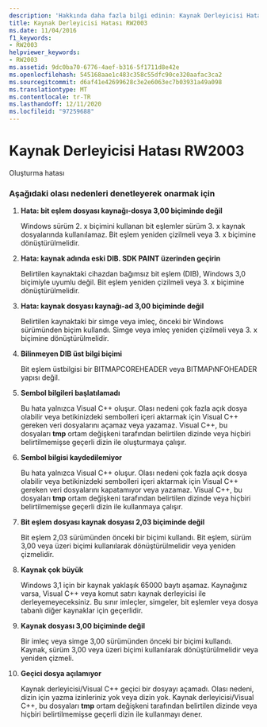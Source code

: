 ```yaml
---
description: 'Hakkında daha fazla bilgi edinin: Kaynak Derleyicisi Hatası RW2003'
title: Kaynak Derleyicisi Hatası RW2003
ms.date: 11/04/2016
f1_keywords:
- RW2003
helpviewer_keywords:
- RW2003
ms.assetid: 9dc0ba70-6776-4aef-b316-5f1711d8e42e
ms.openlocfilehash: 545168aae1c483c358c55dfc90ce320aafac3ca2
ms.sourcegitcommit: d6af41e42699628c3e2e6063ec7b03931a49a098
ms.translationtype: MT
ms.contentlocale: tr-TR
ms.lasthandoff: 12/11/2020
ms.locfileid: "97259688"
---
```

# <a name="resource-compiler-error-rw2003"></a>Kaynak Derleyicisi Hatası RW2003

Oluşturma hatası

### <a name="to-fix-by-checking-the-following-possible-causes"></a>Aşağıdaki olası nedenleri denetleyerek onarmak için

1. **Hata: bit eşlem dosyası kaynağı-dosya 3,00 biçiminde değil**

   Windows sürüm 2. x biçimini kullanan bit eşlemler sürüm 3. x kaynak dosyalarında kullanılamaz. Bit eşlem yeniden çizilmeli veya 3. x biçimine dönüştürülmelidir.

1. **Hata: kaynak adında eski DIB. SDK PAINT üzerinden geçirin**

   Belirtilen kaynaktaki cihazdan bağımsız bit eşlem (DIB), Windows 3,0 biçimiyle uyumlu değil. Bit eşlem yeniden çizilmeli veya 3. x biçimine dönüştürülmelidir.

1. **Hata: kaynak dosyası kaynağı-ad 3,00 biçiminde değil**

   Belirtilen kaynaktaki bir simge veya imleç, önceki bir Windows sürümünden biçim kullandı. Simge veya imleç yeniden çizilmeli veya 3. x biçimine dönüştürülmelidir.

1. **Bilinmeyen DIB üst bilgi biçimi**

   Bit eşlem üstbilgisi bir BITMAPCOREHEADER veya BITMAPıNFOHEADER yapısı değil.

1. **Sembol bilgileri başlatılamadı**

   Bu hata yalnızca Visual C++ oluşur. Olası nedeni çok fazla açık dosya olabilir veya betikinizdeki sembolleri içeri aktarmak için Visual C++ gereken veri dosyalarını açamaz veya yazamaz. Visual C++, bu dosyaları **tmp** ortam değişkeni tarafından belirtilen dizinde veya hiçbiri belirtilmemişse geçerli dizin ile oluşturmaya çalışır.

1. **Sembol bilgisi kaydedilemiyor**

   Bu hata yalnızca Visual C++ oluşur. Olası nedeni çok fazla açık dosya olabilir veya betikinizdeki sembolleri içeri aktarmak için Visual C++ gereken veri dosyalarını kapatamıyor veya yazamaz. Visual C++, bu dosyaları **tmp** ortam değişkeni tarafından belirtilen dizinde veya hiçbiri belirtilmemişse geçerli dizin ile kullanmaya çalışır.

1. **Bit eşlem dosyası kaynak dosyası 2,03 biçiminde değil**

   Bit eşlem 2,03 sürümünden önceki bir biçimi kullandı. Bit eşlem, sürüm 3,00 veya üzeri biçimi kullanılarak dönüştürülmelidir veya yeniden çizmelidir.

1. **Kaynak çok büyük**

   Windows 3,1 için bir kaynak yaklaşık 65000 baytı aşamaz. Kaynağınız varsa, Visual C++ veya komut satırı kaynak derleyicisi ile derleyemeyeceksiniz. Bu sınır imleçler, simgeler, bit eşlemler veya dosya tabanlı diğer kaynaklar için geçerlidir.

1. **Kaynak dosyası 3,00 biçiminde değil**

   Bir imleç veya simge 3,00 sürümünden önceki bir biçimi kullandı. Kaynak, sürüm 3,00 veya üzeri biçimi kullanılarak dönüştürülmelidir veya yeniden çizmeli.

1. **Geçici dosya açılamıyor**

   Kaynak derleyicisi/Visual C++ geçici bir dosyayı açamadı. Olası nedeni, dizin için yazma izinleriniz yok veya dizin yok. Kaynak derleyicisi/Visual C++, bu dosyaları **tmp** ortam değişkeni tarafından belirtilen dizinde veya hiçbiri belirtilmemişse geçerli dizin ile kullanmayı dener.
